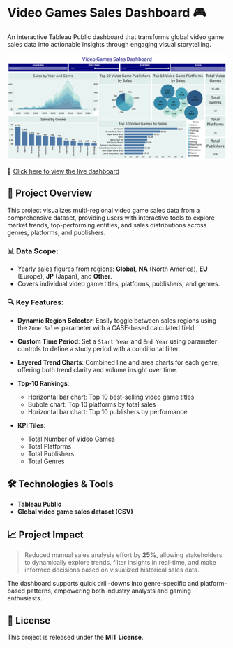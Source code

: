 # Video Games Sales Dashboard 🎮

An interactive Tableau Public dashboard that transforms global video game sales data into actionable insights through engaging visual storytelling.

<p align="left">
  <img src="Dashboard.png" alt="Tableau Screenshot" width="800"/>
</p>


🔗 [Click here to view the live dashboard](https://public.tableau.com/views/VideoGamesSalesDashboard_17513008612670/SalesDashboard?:language=en-US&:sid=&:redirect=auth&:display_count=n&:origin=viz_share_link)



## 🚀 Project Overview

This project visualizes multi-regional video game sales data from a comprehensive dataset, providing users with interactive tools to explore market trends, top-performing entities, and sales distributions across genres, platforms, and publishers.

### 📊 Data Scope:

* Yearly sales figures from regions: **Global**, **NA** (North America), **EU** (Europe), **JP** (Japan), and **Other**.
* Covers individual video game titles, platforms, publishers, and genres.

### 🔍 Key Features:

* **Dynamic Region Selector**: Easily toggle between sales regions using the `Zone Sales` parameter with a CASE-based calculated field.
* **Custom Time Period**: Set a `Start Year` and `End Year` using parameter controls to define a study period with a conditional filter.
* **Layered Trend Charts**: Combined line and area charts for each genre, offering both trend clarity and volume insight over time.
* **Top‑10 Rankings**:

  * Horizontal bar chart: Top 10 best-selling video game titles
  * Bubble chart: Top 10 platforms by total sales
  * Horizontal bar chart: Top 10 publishers by performance
* **KPI Tiles**:

  * Total Number of Video Games
  * Total Platforms
  * Total Publishers
  * Total Genres


## 🛠️ Technologies & Tools

* **Tableau Public**
* **Global video game sales dataset (CSV)**


## 📈 Project Impact

> Reduced manual sales analysis effort by **25%**, allowing stakeholders to dynamically explore trends, filter insights in real-time, and make informed decisions based on visualized historical sales data.

The dashboard supports quick drill-downs into genre-specific and platform-based patterns, empowering both industry analysts and gaming enthusiasts.


## 📄 License

This project is released under the **MIT License**.
